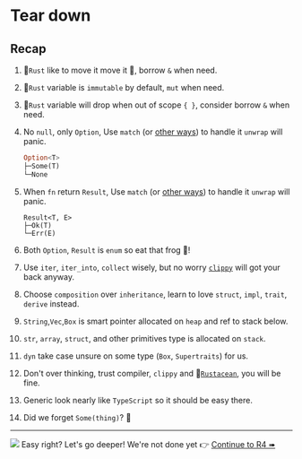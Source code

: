 # Tear down

## Recap

1. 🦀`Rust` like to move it move it 🎵, borrow `&` when need.
1. 🦀`Rust` variable is `immutable` by default, `mut` when need.
1. 🦀`Rust` variable will drop when out of scope `{ }`, consider borrow `&` when need.
1. No `null`, only `Option`, Use `match` (or [other ways](https://doc.rust-lang.org/rust-by-example/std/option.html)) to handle it `unwrap` will panic.

   ```rust
   Option<T>
   ├─Some(T)
   └─None
   ```

1. When `fn` return `Result`, Use `match` (or [other ways](https://doc.rust-lang.org/rust-by-example/std/result.html)) to handle it `unwrap` will panic.

   ```rust,
   Result<T, E>
   ├─Ok(T)
   └─Err(E)
   ```

1. Both `Option`, `Result` is `enum` so eat that frog 🐸!
1. Use `iter`, `iter_into`, `collect` wisely, but no worry [`clippy`](https://doc.rust-lang.org/clippy/) will got your back anyway.
1. Choose `composition` over `inheritance`, learn to love `struct`, `impl`, `trait`, `derive` instead.
1. `String`,`Vec`,`Box` is smart pointer allocated on `heap` and ref to stack below.
1. `str`, `array`, `struct`, and other primitives type is allocated on `stack`.
1. `dyn` take case unsure on some type (`Box`, `Supertraits`) for us.
1. Don't over thinking, trust compiler, `clippy` and 🦀[`Rustacean`](https://rustacean-principles.netlify.app/), you will be fine.
1. Generic look nearly like `TypeScript` so it should be easy there.
1. Did we forget `Some(thing)`? 🤔

---

![](/assets/kat.png) Easy right? Let's go deeper! We're not done yet 👉 [Continue to R4 ➠](../r4/mod.md)
